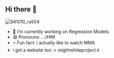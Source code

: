 ## Hi there 👋

<!--
**pouniq/pouniq** is a ✨ _special_ ✨ repository because its `README.md` (this file) appears on your GitHub profile.

Here are some ideas to get you started:

- 🔭 I’m currently working on ...
- 🌱 I’m currently learning ...
- 👯 I’m looking to collaborate on ...
- 🤔 I’m looking for help with ...
- 💬 Ask me about ...
- 📫 How to reach me: ...
- 😄 Pronouns: ...
- ⚡ Fun fact: ...
-->
![941010_ra504](https://github.com/user-attachments/assets/1bbcef50-f69a-450f-9319-79e37f5dfb34)

- 🔭 I’m currently working on Regression Models
- 😄 Pronouns: .../HIM
- ⚡ Fun fact: i actually like to watch MMA
- i got a website too :> mightwhiteproject.ir
